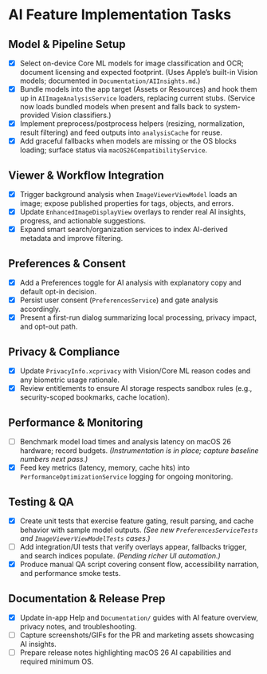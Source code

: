 # AI Feature Implementation Tasks

## Model & Pipeline Setup
- [x] Select on-device Core ML models for image classification and OCR; document licensing and expected footprint. (Uses Apple’s built-in Vision models; documented in `Documentation/AIInsights.md`.)
- [x] Bundle models into the app target (Assets or Resources) and hook them up in `AIImageAnalysisService` loaders, replacing current stubs. (Service now loads bundled models when present and falls back to system-provided Vision classifiers.)
- [x] Implement preprocess/postprocess helpers (resizing, normalization, result filtering) and feed outputs into `analysisCache` for reuse.
- [x] Add graceful fallbacks when models are missing or the OS blocks loading; surface status via `macOS26CompatibilityService`.

## Viewer & Workflow Integration
- [x] Trigger background analysis when `ImageViewerViewModel` loads an image; expose published properties for tags, objects, and errors.
- [x] Update `EnhancedImageDisplayView` overlays to render real AI insights, progress, and actionable suggestions.
- [x] Expand smart search/organization services to index AI-derived metadata and improve filtering.

## Preferences & Consent
- [x] Add a Preferences toggle for AI analysis with explanatory copy and default opt-in decision.
- [x] Persist user consent (`PreferencesService`) and gate analysis accordingly.
- [x] Present a first-run dialog summarizing local processing, privacy impact, and opt-out path.

## Privacy & Compliance
- [x] Update `PrivacyInfo.xcprivacy` with Vision/Core ML reason codes and any biometric usage rationale.
- [x] Review entitlements to ensure AI storage respects sandbox rules (e.g., security-scoped bookmarks, cache location).

## Performance & Monitoring
- [ ] Benchmark model load times and analysis latency on macOS 26 hardware; record budgets. *(Instrumentation is in place; capture baseline numbers next pass.)*
- [x] Feed key metrics (latency, memory, cache hits) into `PerformanceOptimizationService` logging for ongoing monitoring.

## Testing & QA
- [x] Create unit tests that exercise feature gating, result parsing, and cache behavior with sample model outputs. *(See new `PreferencesServiceTests` and `ImageViewerViewModelTests` cases.)*
- [ ] Add integration/UI tests that verify overlays appear, fallbacks trigger, and search indices populate. *(Pending richer UI automation.)*
- [x] Produce manual QA script covering consent flow, accessibility narration, and performance smoke tests.

## Documentation & Release Prep
- [x] Update in-app Help and `Documentation/` guides with AI feature overview, privacy notes, and troubleshooting.
- [ ] Capture screenshots/GIFs for the PR and marketing assets showcasing AI insights.
- [ ] Prepare release notes highlighting macOS 26 AI capabilities and required minimum OS.
